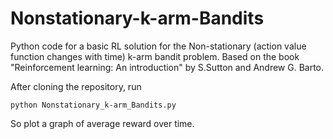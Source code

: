 # Nonstationary-k-arm-Bandits
Python code for a basic RL solution for the Non-stationary (action value function changes with time) k-arm bandit problem. Based on the book "Reinforcement learning: An introduction" by S.Sutton and Andrew G. Barto.

After cloning the repository, run

```
python Nonstationary_k-arm_Bandits.py
```

So plot a graph of average reward over time.
